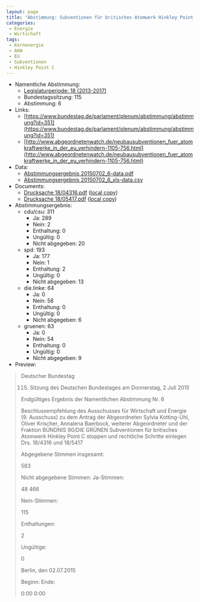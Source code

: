 ```yaml
---
layout: page
title: "Abstimmung: Subventionen für britisches Atomwerk Hinkley Point C stoppen, Beschlussempfehlung zum Antrag Bündnis 90/Die Grünen"
categories:
 - Energie
 - Wirtschaft
tags:
 - Kernenergie
 - AKW
 - EU
 - Subventionen
 - Hinkley Point C
---
```


* Namentliche Abstimmung:
    * [Legislaturperiode: 18 (2013-2017)](https://de.wikipedia.org/wiki/18._Deutscher_Bundestag)
    * Bundestagssitzung: 115
    * Abstimmung: 6
* Links: 
    * [https://www.bundestag.de/parlament/plenum/abstimmung/abstimmung?id=351](https://www.bundestag.de/parlament/plenum/abstimmung/abstimmung?id=351)
    * [http://www.abgeordnetenwatch.de/neubausubventionen_fuer_atomkraftwerke_in_der_eu_verhindern-1105-756.html](http://www.abgeordnetenwatch.de/neubausubventionen_fuer_atomkraftwerke_in_der_eu_verhindern-1105-756.html)
* Data: 
    * [Abstimmungsergebnis 20150702_6-data.pdf](/res/abstimmungsliste/20150702_6-data.pdf)
    * [Abstimmungsergebnis 20150702_6_xls-data.csv](/res/abstimmungsliste/analyses/20150702_6_xls-data.csv)
* Documents: 
    * [Drucksache 18/04316.pdf](http://dip21.bundestag.de/dip21/btd/18/043/1804316.pdf) ([local copy](/res/abstimmungsdaten/018-115-06/1804316.pdf))
    * [Drucksache 18/05417.pdf](http://dip21.bundestag.de/dip21/btd/18/054/1805417.pdf) ([local copy](/res/abstimmungsdaten/018-115-06/1805417.pdf))
* Abstimmungsergebnis:
    * cdu/csu: 311
        * Ja: 289
        * Nein: 2
        * Enthaltung: 0
        * Ungültig: 0
        * Nicht abgegeben: 20
    * spd: 193
        * Ja: 177
        * Nein: 1
        * Enthaltung: 2
        * Ungültig: 0
        * Nicht abgegeben: 13
    * die.linke: 64
        * Ja: 0
        * Nein: 58
        * Enthaltung: 0
        * Ungültig: 0
        * Nicht abgegeben: 6
    * gruenen: 63
        * Ja: 0
        * Nein: 54
        * Enthaltung: 0
        * Ungültig: 0
        * Nicht abgegeben: 9
* Preview: 
> Deutscher Bundestag
> 
> 115. Sitzung des Deutschen Bundestages
> am Donnerstag, 2.Juli 2015
> 
> Endgültiges Ergebnis der Namentlichen Abstimmung Nr. 6
> 
> Beschlussempfehlung des Ausschusses für Wirtschaft und Energie (9. Ausschuss)
> zu dem Antrag der Abgeordneten Sylvia Kotting-Uhl, Oliver Krischer, Annalena Baerbock,
> weiterer Abgeordneter und der Fraktion BÜNDNIS 90/DIE GRÜNEN
> Subventionen für britisches Atomwerk Hinkley Point C stoppen und rechtliche Schritte
> einlegen
> Drs. 18/4316 und 18/5417
> 
> Abgegebene Stimmen insgesamt:
> 
> 583
> 
> Nicht abgegebene Stimmen:
> Ja-Stimmen:
> 
> 48
> 466
> 
> Nein-Stimmen:
> 
> 115
> 
> Enthaltungen:
> 
> 2
> 
> Ungültige:
> 
> 0
> 
> Berlin, den 02.07.2015
> 
> Beginn:
> Ende:
> 
> 0:00
> 0:00
